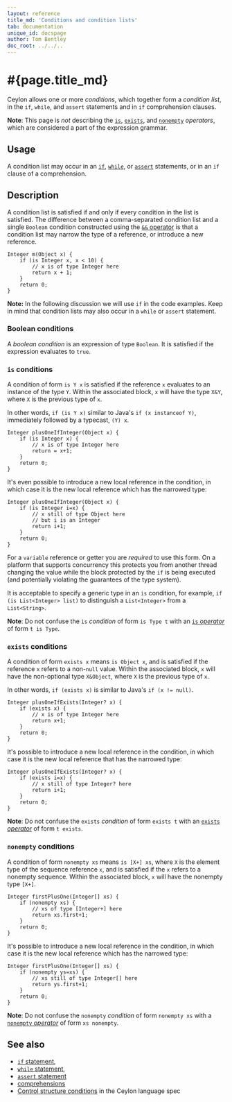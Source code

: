 ```yaml
---
layout: reference
title_md: 'Conditions and condition lists'
tab: documentation
unique_id: docspage
author: Tom Bentley
doc_root: ../../..
---
```


# #{page.title_md}

Ceylon allows one or more _conditions_, which together form a _condition list_, 
in the `if`, `while`, and `assert` statements and in `if` comprehension clauses. 

**Note**: This page is *not* describing the [`is`](../../operator/is), 
[`exists`](../../operator/exists), and [`nonempty`](../../operator/nonempty)
*operators*, which are considered a part of the expression grammar.

## Usage

A condition list may occur in an [`if`](../if), [`while`](../while), or 
[`assert`](../assert) statements, or in an `if` clause of a comprehension.

## Description

A condition list is satisfied if and only if every condition in the list is 
satisfied. The difference between a comma-separated condition list and a single 
`Boolean` condition constructed using the [`&&` operator](../../operator/and/) 
is that a condition list may narrow the type of a reference, or introduce a new 
reference.

<!-- try: -->
    Integer m(Object x) {
        if (is Integer x, x < 10) {
            // x is of type Integer here
            return x + 1;
        }
        return 0;
    }

**Note:** In the following discussion we will use `if` in the code examples. 
Keep in mind that condition lists may also occur in a `while` or `assert`
statement.

### Boolean conditions

A _boolean condition_ is an expression of type `Boolean`. It is satisfied
if the expression evaluates to `true`.

### `is` conditions

A condition of form `is Y x` is satisfied if the reference `x` evaluates 
to an instance of the type `Y`. Within the associated block, `x` will have 
the type `X&Y`, where `X` is the previous type of `x`.

In other words, `if (is Y x)` similar to Java's `if (x instanceof Y)`, 
immediately followed by a typecast, `(Y) x`.
 
<!-- try: -->
    Integer plusOneIfInteger(Object x) {
        if (is Integer x) {
            // x is of type Integer here
            return = x+1;
        }
        return 0;
    } 

It's even possible to introduce a new local reference in the condition, 
in which case it is the new local reference which has the narrowed type:

<!-- try: -->
    Integer plusOneIfInteger(Object x) {
        if (is Integer i=x) {
            // x still of type Object here
            // but i is an Integer
            return i+1;
        }
        return 0;
    }

For a `variable` reference or getter you are *required* to use this form. 
On a platform that supports concurrency this protects you from another 
thread changing the value while the block protected by the `if` is being 
executed (and potentially violating the guarantees of the type system).

It is acceptable to specify a generic type in an `is` condition, for
example, `if (is List<Integer> list)` to distinguish a `List<Integer>` 
from a `List<String>`.

**Note**: Do not confuse the `is` *condition* of form `is Type t` with 
an [`is` *operator*](../../operator/is) of form `t is Type`.

### `exists` conditions

A condition of form `exists x` means `is Object x`, and is satisfied 
if the reference `x` refers to a non-`null` value. Within the associated
block, `x` will have the non-optional type `X&Object`, where `X` is the 
previous type of `x`.

In other words, `if (exists x)` is similar to Java's `if (x != null)`.

<!-- try: -->
    Integer plusOneIfExists(Integer? x) {
        if (exists x) {
            // x is of type Integer here
            return x+1;
        }
        return 0;
    } 

It's possible to introduce a new local reference in the condition, in
which case it is the new local reference that has the narrowed type:

<!-- try: -->
    Integer plusOneIfExists(Integer? x) {
        if (exists i=x) {
            // x still of type Integer? here
            return i+1;
        }
        return 0;
    } 

**Note**: Do not confuse the `exists` *condition* of form `exists t` 
with an [`exists` *operator*](../../operator/exists) of form `t exists`.

### `nonempty` conditions

A condition of form `nonempty xs` means `is [X+] xs`, where `X` is the 
element type of the sequence reference `x`, and is satisfied if the `x` 
refers to a nonempty sequence. Within the associated block, `x` will 
have the nonempty type `[X+]`.

<!-- try: -->
    Integer firstPlusOne(Integer[] xs) {
        if (nonempty xs) {
            // xs of type [Integer+] here
            return xs.first+1;
        }
        return 0;
    } 

It's possible to introduce a new local reference in the condition, in which 
case it is the new local reference which has the narrowed type:

<!-- try: -->
    Integer firstPlusOne(Integer[] xs) {
        if (nonempty ys=xs) {
            // xs still of type Integer[] here
            return ys.first+1;
        }
        return 0;
    } 

**Note**: Do not confuse the `nonempty` *condition* of form `nonempty xs` 
with a [`nonempty` *operator*](../../operator/nonempty) of form `xs nonempty`.

## See also

* [`if` statement](../if), 
* [`while` statement](../while), 
* [`assert` statement](../assert) 
* [comprehensions](/documentation/current/tour/comprehensions)
* [Control structure conditions](#{site.urls.spec_current}#controlstructureconditions) 
  in the Ceylon language spec 
